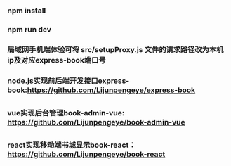 ### npm install
### npm run dev
### 局域网手机端体验可将 src/setupProxy.js 文件的请求路径改为本机ip及对应express-book端口号

### node.js实现前后端开发接口express-book:https://github.com/Lijunpengeye/express-book
## 
### vue实现后台管理book-admin-vue: https://github.com/Lijunpengeye/book-admin-vue 
## 
### react实现移动端书城显示book-react：https://github.com/Lijunpengeye/book-react
